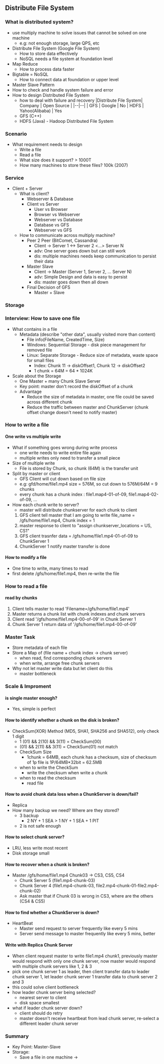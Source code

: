 ## Distribute File System
### What is distributed system?
- use multiply machine to solve issues that cannot be solved on one machine
	- e.g: not enough storage, large QPS, etc
- Distribute File System (Google File System)
	- How to store data effectively
	- NoSQL needs a file system at foundation level
- Map Reduce
	- How to process data faster
- Bigtable = NoSQL
	- How to connect data at foundation or upper level
- Master Slave Pattern
- How to check and handle system failure and error
- How to design Distributed File System
	- how to deal with failure and recovery
|Distribute File System| Company | Open Source |
|--|--|
| GFS | Google | No
| HDFS | Yahoo(Alibaba) | Yes
	- GFS (C++)
	- HDFS (Java) - Hadoop Distributed File System

### Scenario
- What requirement needs to design
	- Write a file
	- Read a file
	- What size does it support? > 1000T
	- How many machines to store these files? 100k (2007)

### Service
- Client + Server
	- What is client?
		- Webserver & Database
		- Client vs Server
			- User vs Browser
			- Browser vs Webserver
			- Webserver vs Database
			- Database vs GFS
			- Webserver vs GFS
	- How to communicate across multiply machine?
		- Peer 2 Peer (BitComet, Cassandra)
			- Client -> Server 1 <-> Server 2 <...> Server N
			- adv: One server goes down but can still work
			- dis: multiple machines needs keep communication to persist their data
		- Master Slave
			- Client -> Master (Server 1, Server 2, ... Server N)
			- adv: Simple Design and data is easy to persist
			- dis: master goes down then all down
		- Final Decision of GFS
			- Master + Slave
	
### Storage

### Interview: How to save one file
- What contains in a file
	- Metadata (describe "other data", usually visited more than content)
		- File info(FileName, CreatedTime, Size)
		- Windows: Sequential Storage - disk piece management for removed file
		- Linux: Separate Storage - Reduce size of metadata, waste space for small files
			- Index: Chunk 11 -> diskOffset1, Chunk 12 -> diskOffset2
			- 1 chunk = 64M = 64 * 1024K
- Scale about the Storage
	- One Master + many Chunk Slave Server
	- Key point: master don't record the diskOffset of a chunk
	- Advantage
		- Reduce the size of metadata in master, one file could be saved across different chunk
		- Reduce the traffic between master and ChunkServer (chunk offset change doesn't need to notify master)
### How to write a file
#### One write vs multiple write
- What if something goes wrong during write process
	- one write needs to write entire file again 
	- multiple writes only need to transfer a small piece
- Size of multiple write
	- File is stored by Chunk, so chunk (64M) is the transfer unit
- Split by master or client
	- GFS Client will cut down based on file size
	- e.g: gfd/home/file1.mp4 size = 576M, so cut down to 576M/64M = 9 chunks
	- every chunk has a chunk index : file1.map4-01-of-09, file1.map4-02-of-09, ...
- How each chunk write to server?
	- master will distribute chunkserver for each chunk to client
	1. GFS client tell master that I am going to write file_name = /gfs/home/file1.mp4, Chunk index = 1
	2. master response to client to "assign chunkserver_locations = US, CS1"
	3. GFS client trasnfer data = /gfs/home/file1.mp4-01-of-09 to ChunkServer 1
	4. ChunkServer 1 notify master transfer is done
#### How to modify a file
- One time to write, many times to read
- first delete /gfs/home/file1.mp4, then re-write the file

### How to read a file
#### read by chunks
1. Client tells master to read 'Filename=/gfs/home/file1.mp4'
2. Master returns a chunk list with chunk indexes and chunk servers
3. Client read '/gfs/home/file1.mp4-00-of-09' in Chunk Server 1
4. Chunk Server 1 return data of '/gfs/home/file1.mp4-00-of-09'

### Master Task
- Store metadata of each file
- Store a Map of (file name + chunk index -> chunk server)
	- when read, find corresponding chunk servers
	- when write, arrange free chunk servers
- Why not let master write data but let client do this
	- master bottleneck

### Scale & Improment
#### is single master enough?
- Yes, simple is perfect
#### How to identify whether a chunk on the disk is broken?
- CheckSum(XOR) Method (MD5, SHA1, SHA256 and SHA512), only check 1 digit
	- 1 (01) && 2(10) && 3(11) = CheckSum(00)
	-  (01) && 2(11) && 3(11) = CheckSum(01) not match
	-  CheckSum Size
		- 1chunk = 64MB, each chunk has a checksum, size of checksum of 1p file is 1P/64MB*32bit = 62.5MB
	- when to write the CheckSum
		- write the checksum when write a chunk
	- when to read the checksum
		- read file
#### How to avoid chunk data loss when a ChunkServer is down/fail?
- Replica
- How many backup we need? Where are they stored?
	- 3 backup
		- 2 NY + 1 SEA > 1 NY + 1 SEA + 1 PIT
	- 2 is not safe enough 
#### How to select chunk server?
- LRU, less write most recent
- Disk storage small
#### How to recover when a chunk is broken?
- Master /gfs/home/file1.mp4 Chunk03 -> CS3, CS5, CS4
	- Chunk Server 5 (file1.mp4-chunk-03)
	- Chunk Server 4 (file1.mp4-chunk-03, file2.mp4-chunk-01-file2.mp4-chunk-02)
	- Ask master that if Chunk 03 is wrong in CS3, where are the others (CS4 & CS5)
#### How to find whether a ChunkServer is down?
- HeartBeat
	- Master send request to server frequently like every 5 mins
	- Server send message to master frequently like every 5 mins, better
#### Write with Replica Chunk Server
- When client request master to write file1.mp4 chunk1, previously master would respond with only one chunk server, now master would respond with multiple chunk servers like 1, 2 & 3
- pick one chunk server 1 as leader, then client transfer data to leader chunk server 1, let leader chunk server 1 transfer data to chunk server 2 and 3
- this could solve client bottleneck
- how leader chunk server being selected?
	- nearest server to client
	- disk space smallest
- what if leader chunk server down?
	- client should do retry
	- master doesn't receive heartbeat from lead chunk server, re-select a different leader chunk server

### Summary
- Key Point: Master-Slave
- Storage:
	- Save a file in one machine -> 
<!--stackedit_data:
eyJoaXN0b3J5IjpbLTQyNTM3MDMzNCwtMTk5OTAxNDAwOCwtMT
MyMzYxMjk4OCwtMjAwMDM5NzA1OSwxOTQ4NTk3MzcsNjIzOTQ2
MTg1LDEyMjU4ODI1NDUsLTk2NDM0ODAzOCw2MTI0NjI5ODgsLT
IxMDgwNDk4MywxMDQwNzE0MTY2LC0xOTM1NjIxNjE5LC0yMDcx
NTEzNTgyLDIzODE1MDAzMCw3ODEzNDEzNzgsLTE0NDE4Mjc1OT
gsMTA1NDkwNjYwMSwtMTk5NjMxMDIzNSwtMTMxODE4NTUwNiwt
MTA3NDM0NzkxOF19
-->